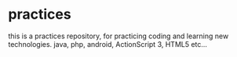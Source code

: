 practices
=========

this is a practices repository, for practicing coding and learning new technologies. java, php, android, ActionScript 3,
HTML5 etc...

